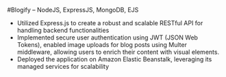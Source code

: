 #Blogify – NodeJS, ExpressJS, MongoDB, EJS
- Utilized Express.js to create a robust and scalable RESTful API for handling backend functionalities <br>
- Implemented secure user authentication using JWT (JSON Web Tokens), enabled image uploads for blog posts using Multer middleware, allowing users to enrich their content with visual elements. <br>
- Deployed the application on Amazon Elastic Beanstalk, leveraging its managed services for scalability